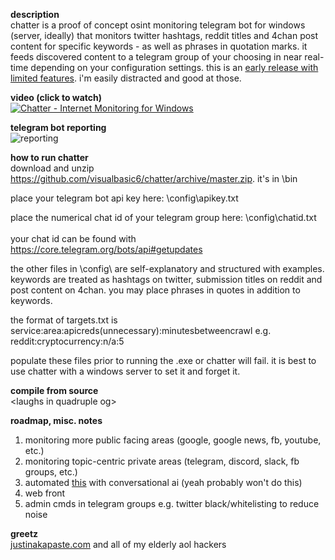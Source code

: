 **description**<br/>
chatter is a proof of concept osint monitoring telegram bot for windows (server, ideally) that monitors twitter hashtags, reddit titles and 4chan post content for specific keywords - as well as phrases in quotation marks. it feeds discovered content to a telegram group of your choosing in near real-time depending on your configuration settings. this is an [early release with limited features](https://github.com/visualbasic6/subdomain-bruteforce). i'm easily distracted and good at those.

**video (click to watch)**<br/>
[![Chatter - Internet Monitoring for Windows](https://github.com/visualbasic6/chatter/raw/master/ss.gif)](https://www.youtube.com/watch?v=zhQ8ztWAmlk "Chatter - Internet Monitoring for Windows")

**telegram bot reporting**<br/>
![reporting](https://i.imgur.com/mVhD301.png)

**how to run chatter**<br/>
download and unzip https://github.com/visualbasic6/chatter/archive/master.zip. it's in \bin

place your telegram bot api key here: \config\apikey.txt

place the numerical chat id of your telegram group here: \config\chatid.txt<br/><br/>
your chat id can be found with https://core.telegram.org/bots/api#getupdates

the other files in \config\ are self-explanatory and structured with examples. keywords are treated as hashtags on twitter, submission titles on reddit and post content on 4chan. you may place phrases in quotes in addition to keywords.

the format of targets.txt is
service:area:apicreds(unnecessary):minutesbetweencrawl
e.g. reddit:cryptocurrency:n/a:5

populate these files prior to running the .exe or chatter will fail. it is best to use chatter with a windows server to set it and forget it.

**compile from source**<br/>
\<laughs in quadruple og\>

**roadmap, misc. notes**<br/>
1. monitoring more public facing areas (google, google news, fb, youtube, etc.)
2. monitoring topic-centric private areas (telegram, discord, slack, fb groups, etc.)
3. automated [this](https://pastebin.com/raw/irj4Fyd5) with conversational ai (yeah probably won't do this)
4. web front
5. admin cmds in telegram groups e.g. twitter black/whitelisting to reduce noise

**greetz**<br/>
[justinakapaste.com](https://justinakapaste.com) and all of my elderly aol hackers

